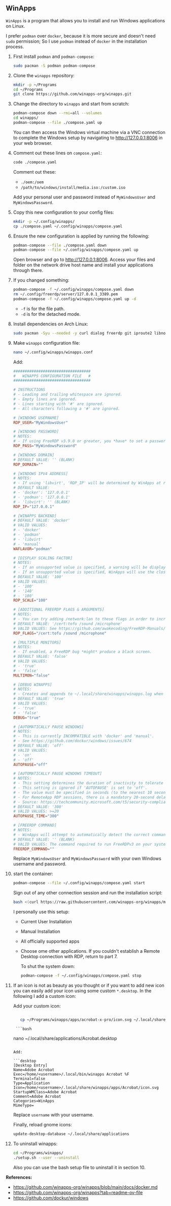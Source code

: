 ## WinApps

`WinApps` is a program that allows you to install and run Windows applications on Linux.

I prefer `podman` over `docker`, because it is more secure and doesn't need `sudo` permission; So I use `podman` instead of `docker` in the installation process.

1.  First install `podman` and `podman-compose`:

    ```bash
    sudo pacman -S podman podman-compose
    ```

2.  Clone the `winapps` repository:

    ```bash
    mkdir -p ~/Programs
    cd ~/Programs
    git clone https://github.com/winapps-org/winapps.git
    ```

3.  Change the directory to `winapps` and start from scratch:

    ```bash
    podman-compose down --rmi=all --volumes
    cd winapps/
    podman-compose --file ./compose.yaml up
    ```

    You can then access the Windows virtual machine via a VNC connection to complete the Windows setup by navigating to http://127.0.0.1:8006 in your web browser.

4.  Comment out these lines on `compose.yaml`:

    ```bash
    code ./compose.yaml
    ```

    Comment out these:

    - `./oem:/oem`
    - `/path/to/windows/install/media.iso:/custom.iso`

    Add your personal user and password instead of `MyWindowsUser` and `MyWindowsPassword`.

5.  Copy this new configuration to your config files:
    ```bash
    mkdir -p ~/.config/winapps/
    cp ./compose.yaml ~/.config/winapps/compose.yaml
    ```
6.  Ensure the new configuration is applied by running the following:

    ```bash
    podman-compose --file ./compose.yaml down
    podman-compose --file ~/.config/winapps/compose.yaml up
    ```

    Open browser and go to http://127.0.0.1:8006. Access your files and folder on the network drive host name and install your applications through there.

7.  If you changed something:
    ```bash
    podman-compose -f ~/.config/winapps/compose.yaml down
    rm ~/.config/freerdp/server/127.0.0.1_3389.pem
    podman-compose -f ~/.config/winapps/compose.yaml up -d
    ```
    - `-f` is for the file path.
    - `-d` is for the detached mode.
8.  Install dependencies on Arch Linux:

    ```bash
    sudo pacman -Syu --needed -y curl dialog freerdp git iproute2 libnotify gnu-netcat
    ```

9.  Make `winapps` configuration file:

    ```bash
    nano ~/.config/winapps/winapps.conf
    ```

    Add:

    ```conf
    ##################################
    #   WINAPPS CONFIGURATION FILE   #
    ##################################

    # INSTRUCTIONS
    # - Leading and trailing whitespace are ignored.
    # - Empty lines are ignored.
    # - Lines starting with '#' are ignored.
    # - All characters following a '#' are ignored.

    # [WINDOWS USERNAME]
    RDP_USER="MyWindowsUser"

    # [WINDOWS PASSWORD]
    # NOTES:
    # - If using FreeRDP v3.9.0 or greater, you *have* to set a password
    RDP_PASS="MyWindowsPassword"

    # [WINDOWS DOMAIN]
    # DEFAULT VALUE: '' (BLANK)
    RDP_DOMAIN=""

    # [WINDOWS IPV4 ADDRESS]
    # NOTES:
    # - If using 'libvirt', 'RDP_IP' will be determined by WinApps at runtime if left unspecified.
    # DEFAULT VALUE:
    # - 'docker': '127.0.0.1'
    # - 'podman': '127.0.0.1'
    # - 'libvirt': '' (BLANK)
    RDP_IP="127.0.0.1"

    # [WINAPPS BACKEND]
    # DEFAULT VALUE: 'docker'
    # VALID VALUES:
    # - 'docker'
    # - 'podman'
    # - 'libvirt'
    # - 'manual'
    WAFLAVOR="podman"

    # [DISPLAY SCALING FACTOR]
    # NOTES:
    # - If an unsupported value is specified, a warning will be displayed.
    # - If an unsupported value is specified, WinApps will use the closest supported value.
    # DEFAULT VALUE: '100'
    # VALID VALUES:
    # - '100'
    # - '140'
    # - '180'
    RDP_SCALE="100"

    # [ADDITIONAL FREERDP FLAGS & ARGUMENTS]
    # NOTES:
    # - You can try adding /network:lan to these flags in order to increase performance, however, some users have faced issues with this.
    # DEFAULT VALUE: '/cert:tofu /sound /microphone'
    # VALID VALUES: See https://github.com/awakecoding/FreeRDP-Manuals/blob/master/User/FreeRDP-User-Manual.markdown
    RDP_FLAGS="/cert:tofu /sound /microphone"

    # [MULTIPLE MONITORS]
    # NOTES:
    # - If enabled, a FreeRDP bug *might* produce a black screen.
    # DEFAULT VALUE: 'false'
    # VALID VALUES:
    # - 'true'
    # - 'false'
    MULTIMON="false"

    # [DEBUG WINAPPS]
    # NOTES:
    # - Creates and appends to ~/.local/share/winapps/winapps.log when running WinApps.
    # DEFAULT VALUE: 'true'
    # VALID VALUES:
    # - 'true'
    # - 'false'
    DEBUG="true"

    # [AUTOMATICALLY PAUSE WINDOWS]
    # NOTES:
    # - This is currently INCOMPATIBLE with 'docker' and 'manual'.
    # - See https://github.com/dockur/windows/issues/674
    # DEFAULT VALUE: 'off'
    # VALID VALUES:
    # - 'on'
    # - 'off'
    AUTOPAUSE="off"

    # [AUTOMATICALLY PAUSE WINDOWS TIMEOUT]
    # NOTES:
    # - This setting determines the duration of inactivity to tolerate before Windows is automatically paused.
    # - This setting is ignored if 'AUTOPAUSE' is set to 'off'.
    # - The value must be specified in seconds (to the nearest 10 seconds e.g., '30', '40', '50', etc.).
    # - For RemoteApp RDP sessions, there is a mandatory 20-second delay, so the minimum value that can be specified here is '20'.
    # - Source: https://techcommunity.microsoft.com/t5/security-compliance-and-identity/terminal-services-remoteapp-8482-session-termination-logic/ba-p/246566
    # DEFAULT VALUE: '300'
    # VALID VALUES: >=20
    AUTOPAUSE_TIME="300"

    # [FREERDP COMMAND]
    # NOTES:
    # - WinApps will attempt to automatically detect the correct command to use for your system.
    # DEFAULT VALUE: '' (BLANK)
    # VALID VALUES: The command required to run FreeRDPv3 on your system (e.g., 'xfreerdp', 'xfreerdp3', etc.).
    FREERDP_COMMAND=""

    ```

    Replace `MyWindowsUser` and `MyWindowsPassword` with your own Windows username and password.

10. start the container:

    ```bash
    podman-compose --file ~/.config/winapps/compose.yaml start
    ```

    Sign out of any other connection session and run the installation script:

    ```bash
    bash <(curl https://raw.githubusercontent.com/winapps-org/winapps/main/setup.sh)
    ```

    I personally use this setup:

    - Current User Installation
    - Manual Installation
    - All officially supported apps
    - Choose ome other applications.
      If you couldn't establish a Remote Desktop connection with RDP, return to part 7.

      To shut the system down:

      ```bash
      podman-compose -f ~/.config/winapps/compose.yaml stop
      ```

11. If an icon is not as beauty as you thought or if you want to add new icon you can easily add your icon using some custom `*.desktop`. In the following I add a custom icon:

    Add your custom icon:

    ```bash

       cp ~/Programs/winapps/apps/acrobat-x-pro/icon.svg ~/.local/share/winapps/apps/Acrobat/

    ```

         ```bash

    nano ~/.local/share/applications/Acrobat.desktop

    ````

    Add:

    ```desktop
    [Desktop Entry]
    Name=Adobe Acrobat
    Exec=/home/<username>/.local/bin/winapps Acrobat %F
    Terminal=false
    Type=Application
    Icon=/home/<username>/.local/share/winapps/apps/Acrobat/icon.svg
    StartupWMClass=Adobe Acrobat
    Comment=Adobe Acrobat
    Categories=WinApps
    MimeType=
    ````

    Replace `username` with your username.

    Finally, reload gnome icons:

    ```bash
    update-desktop-database ~/.local/share/applications
    ```

12. To uninstall winapps:

    ```bash
    cd ~/Programs/winapps/
    ./setup.sh --user --uninstall
    ```

    Also you can use the bash setup file to uninstall it in section 10.

**References:**

- <https://github.com/winapps-org/winapps/blob/main/docs/docker.md>
- <https://github.com/winapps-org/winapps?tab=readme-ov-file>
- <https://github.com/dockur/windows>
